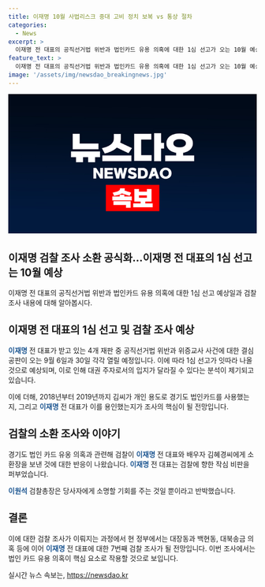 ```yaml
---
title: 이재명 10월 사법리스크 중대 고비 정치 보복 vs 통상 절차
categories:
  - News
excerpt: >
  이재명 전 대표의 공직선거법 위반과 법인카드 유용 의혹에 대한 1심 선고가 오는 10월 예상됩니다. 9월에는 공판이 열릴 예정이며, 결과에 따라 대권 주자로서의 입지가 달라질 수 있다는 분석입니다. 이 전 대표는 검찰을 향한 작심 비판을 퍼부었습니다. 이와 관련해 현 정부 들어 7번째 검찰 조사가 예상되며, 법인카드 사용 여부가 핵심이 될 전망입니다.
feature_text: >
  이재명 전 대표의 공직선거법 위반과 법인카드 유용 의혹에 대한 1심 선고가 오는 10월 예상됩니다. 9월에는 공판이 열릴 예정이며, 결과에 따라 대권 주자로서의 입지가 달라질 수 있다는 분석입니다. 이 전 대표는 검찰을 향한 작심 비판을 퍼부었습니다. 이와 관련해 현 정부 들어 7번째 검찰 조사가 예상되며, 법인카드 사용 여부가 핵심이 될 전망입니다.
image: '/assets/img/newsdao_breakingnews.jpg'
---
```


<p><img src="/assets/img/newsdao_breakingnews.jpg" alt="ontimetimes 속보" /></p>

<h2>이재명 검찰 조사 소환 공식화…이재명 전 대표의 1심 선고는 10월 예상</h2>

<p data-ke-size="size16">이재명 전 대표의 공직선거법 위반과 법인카드 유용 의혹에 대한 1심 선고 예상일과 검찰 조사 내용에 대해 알아봅시다.</p>

<h2 data-ke-size="size26">이재명 전 대표의 1심 선고 및 검찰 조사 예상</h2>

<p><b><span style="color: #1a5490;">이재명</span></b> 전 대표가 받고 있는 4개 재판 중 공직선거법 위반과 위증교사 사건에 대한 결심공판이 오는 9월 6일과 30일 각각 열릴 예정입니다. 이에 따라 1심 선고가 잇따라 나올 것으로 예상되며, 이로 인해 대권 주자로서의 입지가 달라질 수 있다는 분석이 제기되고 있습니다.</p>

<p>이에 더해, 2018년부터 2019년까지 김씨가 개인 용도로 경기도 법인카드를 사용했는지, 그리고 <b><span style="color: #1a5490;">이재명</span></b> 전 대표가 이를 용인했는지가 조사의 핵심이 될 전망입니다.</p>

<h2 data-ke-size="size26">검찰의 소환 조사와 이야기</h2>

<p>경기도 법인 카드 유옹 의혹과 관련해 검찰이 <b><span style="color: #1a5490;">이재명</span></b> 전 대표와 배우자 김혜경씨에게 소환장을 보낸 것에 대한 반응이 나왔습니다. <b><span style="color: #1a5490;">이재명</span></b> 전 대표는 검찰에 향한 작심 비판을 퍼부었습니다.</p>

<p><b><span style="color: #1a5490;">이원석</span></b> 검찰총장은 당사자에게 소명할 기회를 주는 것일 뿐이라고 반박했습니다.</p>

<h2 data-ke-size="size26">결론</h2>

<p>이에 대한 검찰 조사가 이뤄지는 과정에서 현 정부에서는 대장동과 백현동, 대북송금 의혹 등에 이어 <b><span style="color: #1a5490;">이재명</span></b> 전 대표에 대한 7번째 검찰 조사가 될 전망입니다. 이번 조사에서는 법인 카드 유용 의혹이 핵심 요소로 작용할 것으로 보입니다.</p>
실시간 뉴스 속보는, <a href="https://newsdao.kr" rel="dofollow">https://newsdao.kr</a>



